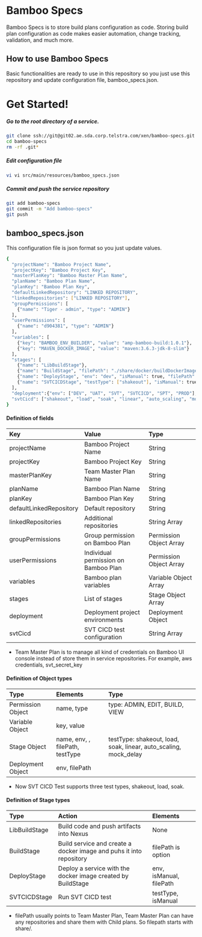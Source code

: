 # Bamboo Specs

Bamboo Specs is to store build plans configuration as code. Storing build plan configuration as code makes easier automation, change tracking, validation, and much more.

## How to use Bamboo Specs

Basic functionalities are ready to use in this repository so you just use this repository and update configuration file, bamboo_specs.json.

# Get Started!

##### Go to the root directory of a service.
```bash
git clone ssh://git@git02.ae.sda.corp.telstra.com/xen/bamboo-specs.git
cd bamboo-specs 
rm -rf .git*
``` 
##### Edit configuration file
```bash
vi vi src/main/resources/bamboo_specs.json
``` 

##### Commit and push the service repository
```bash
git add bamboo-specs
git commit -m "Add bamboo-specs"
git push
``` 

## bamboo_specs.json 
This configuration file is json format so you just update values.
```bash
{
  "projectName": "Bamboo Project Name",
  "projectKey": "Bamboo Project Key",
  "masterPlanKey": "Bamboo Master Plan Name",
  "planName": "Bamboo Plan Name",
  "planKey": "Bamboo Plan Key",
  "defaultLinkedRepository": "LINKED REPOSITORY",
  "linkedRepositories": ["LINKED REPOSITORY"],
  "groupPermissions": [
    {"name": "Tiger - admin", "type": "ADMIN"}
  ],
  "userPermissions": [
    {"name": "d904381", "type": "ADMIN"}
  ],
  "variables": [
    {"key": "BAMBOO_ENV_BUILDER", "value": "amp-bamboo-build:1.0.1"},
    {"key": "MAVEN_DOCKER_IMAGE", "value": "maven:3.6.3-jdk-8-slim"}
  ],
  "stages": [
    {"name": "LibBuildStage"},
    {"name": "BuildStage", "filePath": "./share/docker/buildDockerImage.sh"},
    {"name": "DeployStage", "env": "dev", "isManual": true, "filePath": "./share/service/deploy-service.shv"},
    {"name": "SVTCICDStage", "testType": ["shakeout"], "isManual": true}
  ],
  "deployment":{"env": ["DEV", "UAT", "SVT", "SVTCICD", "SPT", "PROD"], "filePath": "./share/service/deploy-service.sh"},
  "svtCicd": ["shakeout", "load", "soak", "linear", "auto_scaling", "mock_delay"]
}
```
#### Definition of fields

| Key  | Value | Type |
| :--- | :---- | :--- |
| projectName | Bamboo Project Name | String |
| projectKey | Bamboo Project Key | String |
| masterPlanKey | Team Master Plan Name | String |
| planName | Bamboo Plan Name | String |
| planKey | Bamboo Plan Key | String |
| defaultLinkedRepository | Default repository | String |
| linkedRepositories | Additional repositories | String Array |
| groupPermissions | Group permission on Bamboo Plan | Permission Object Array |
| userPermissions | Individual permission on Bamboo Plan | Permission Object Array |
| variables | Bamboo plan variables | Variable Object Array |
| stages | List of stages | Stage Object Array |
| deployment | Deployment project environments | Deployment Object |
| svtCicd | SVT CICD test configuration | String Array |
* Team Master Plan is to manage all kind of credentials on Bamboo UI console instead of store them in service repositories.
For example, aws credentials, svt_secret_key

#### Definition of Object types

| Type | Elements | Type |
| :--- | :------- | :--- |
| Permission Object| name, type | type: ADMIN, EDIT, BUILD, VIEW |
| Variable Object | key, value | |
| Stage Object | name, env, , filePath, testType | testType: shakeout, load, soak, linear, auto_scaling, mock_delay |
| Deployment Object | env, filePath | |
* Now SVT CICD Test supports three test types, shakeout, load, soak.

#### Definition of Stage types
| Type | Action | Elements |
| :--- | :------- | :--- |
| LibBuildStage | Build code and push artifacts into Nexus | None |
| BuildStage | Build service and create a docker image and puhs it into repository | filePath is option |
| DeployStage | Deploy a service with the docker image created by BuildStage | env, isManual, filePath
| SVTCICDStage | Run SVT CICD test | testType, isManual |
* filePath usually points to Team Master Plan, Team Master Plan can have any repositories and share them with Child plans. So filepath starts with share/.